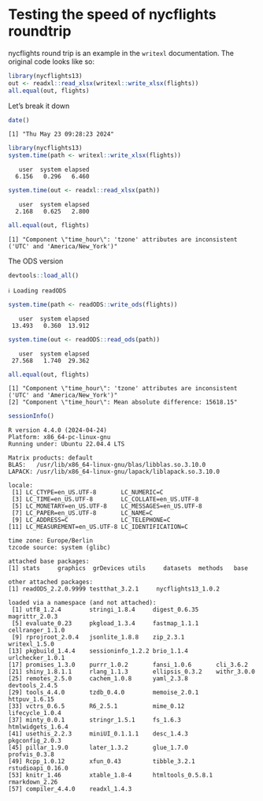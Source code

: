 # Testing the speed of nycflights roundtrip


nycflights round trip is an example in the `writexl` documentation. The
original code looks like so:

``` r
library(nycflights13)
out <- readxl::read_xlsx(writexl::write_xlsx(flights))
all.equal(out, flights)
```

Let’s break it down

``` r
date()
```

    [1] "Thu May 23 09:28:23 2024"

``` r
library(nycflights13)
system.time(path <- writexl::write_xlsx(flights))
```

       user  system elapsed 
      6.156   0.296   6.460 

``` r
system.time(out <- readxl::read_xlsx(path))
```

       user  system elapsed 
      2.168   0.625   2.800 

``` r
all.equal(out, flights)
```

    [1] "Component \"time_hour\": 'tzone' attributes are inconsistent ('UTC' and 'America/New_York')"

The ODS version

``` r
devtools::load_all()
```

    ℹ Loading readODS

``` r
system.time(path <- readODS::write_ods(flights))
```

       user  system elapsed 
     13.493   0.360  13.912 

``` r
system.time(out <- readODS::read_ods(path))
```

       user  system elapsed 
     27.568   1.740  29.362 

``` r
all.equal(out, flights)
```

    [1] "Component \"time_hour\": 'tzone' attributes are inconsistent ('UTC' and 'America/New_York')"
    [2] "Component \"time_hour\": Mean absolute difference: 15618.15"                                

``` r
sessionInfo()
```

    R version 4.4.0 (2024-04-24)
    Platform: x86_64-pc-linux-gnu
    Running under: Ubuntu 22.04.4 LTS

    Matrix products: default
    BLAS:   /usr/lib/x86_64-linux-gnu/blas/libblas.so.3.10.0 
    LAPACK: /usr/lib/x86_64-linux-gnu/lapack/liblapack.so.3.10.0

    locale:
     [1] LC_CTYPE=en_US.UTF-8       LC_NUMERIC=C              
     [3] LC_TIME=en_US.UTF-8        LC_COLLATE=en_US.UTF-8    
     [5] LC_MONETARY=en_US.UTF-8    LC_MESSAGES=en_US.UTF-8   
     [7] LC_PAPER=en_US.UTF-8       LC_NAME=C                 
     [9] LC_ADDRESS=C               LC_TELEPHONE=C            
    [11] LC_MEASUREMENT=en_US.UTF-8 LC_IDENTIFICATION=C       

    time zone: Europe/Berlin
    tzcode source: system (glibc)

    attached base packages:
    [1] stats     graphics  grDevices utils     datasets  methods   base     

    other attached packages:
    [1] readODS_2.2.0.9999 testthat_3.2.1     nycflights13_1.0.2

    loaded via a namespace (and not attached):
     [1] utf8_1.2.4        stringi_1.8.4     digest_0.6.35     magrittr_2.0.3   
     [5] evaluate_0.23     pkgload_1.3.4     fastmap_1.1.1     cellranger_1.1.0 
     [9] rprojroot_2.0.4   jsonlite_1.8.8    zip_2.3.1         writexl_1.5.0    
    [13] pkgbuild_1.4.4    sessioninfo_1.2.2 brio_1.1.4        urlchecker_1.0.1 
    [17] promises_1.3.0    purrr_1.0.2       fansi_1.0.6       cli_3.6.2        
    [21] shiny_1.8.1.1     rlang_1.1.3       ellipsis_0.3.2    withr_3.0.0      
    [25] remotes_2.5.0     cachem_1.0.8      yaml_2.3.8        devtools_2.4.5   
    [29] tools_4.4.0       tzdb_0.4.0        memoise_2.0.1     httpuv_1.6.15    
    [33] vctrs_0.6.5       R6_2.5.1          mime_0.12         lifecycle_1.0.4  
    [37] minty_0.0.1       stringr_1.5.1     fs_1.6.3          htmlwidgets_1.6.4
    [41] usethis_2.2.3     miniUI_0.1.1.1    desc_1.4.3        pkgconfig_2.0.3  
    [45] pillar_1.9.0      later_1.3.2       glue_1.7.0        profvis_0.3.8    
    [49] Rcpp_1.0.12       xfun_0.43         tibble_3.2.1      rstudioapi_0.16.0
    [53] knitr_1.46        xtable_1.8-4      htmltools_0.5.8.1 rmarkdown_2.26   
    [57] compiler_4.4.0    readxl_1.4.3     
